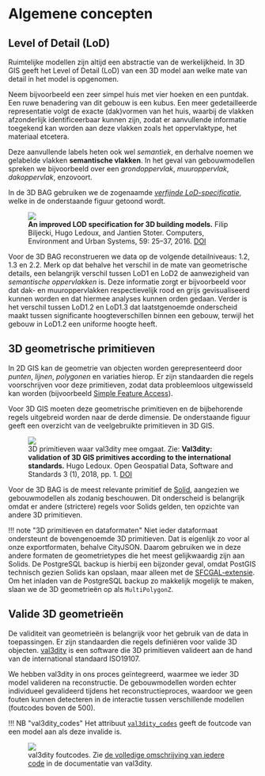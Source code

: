 # Algemene concepten

## Level of Detail (LoD)

Ruimtelijke modellen zijn altijd een abstractie van de werkelijkheid. In 3D GIS geeft het Level of Detail (LoD) van een 3D model aan welke mate van detail in het model is opgenomen.

Neem bijvoorbeeld een zeer simpel huis met vier hoeken en een puntdak. Een ruwe benadering van dit gebouw is een kubus. Een meer gedetailleerde representatie volgt de exacte (dak)vormen van het huis, waarbij de vlakken afzonderlijk identificeerbaar kunnen zijn, zodat er aanvullende informatie toegekend kan worden aan deze vlakken zoals het oppervlaktype, het materiaal etcetera.

Deze aanvullende labels heten ook wel *semantiek*, en derhalve noemen we gelabelde vlakken **semantische vlakken**. In het geval van gebouwmodellen spreken we bijvoorbeeld over een *grondoppervlak*, *muuroppervlak*, *dakoppervlak*, enzovoort.

In de 3D BAG gebruiken we de zogenaamde [*verfijnde LoD-specificatie*](http://doi.org/10.1016/j.compenvurbsys.2016.04.005), welke in de onderstaande figuur getoond wordt.

<figure>
  <img src="https://3d.bk.tudelft.nl/lod/lodtud.png" />
  <figcaption><b>An improved LOD specification for 3D building models.</b> Filip Biljecki, Hugo Ledoux, and Jantien Stoter. Computers, Environment and Urban Systems, 59: 25–37, 2016. <a href="http://doi.org/10.1016/j.compenvurbsys.2016.04.005">DOI</a></figcaption>
</figure>

Voor de 3D BAG reconstrueren we data op de volgende detailniveaus: 1.2, 1.3 en 2.2. Merk op dat behalve het verschil in de mate van geometrische details, een belangrijk verschil tussen LoD1 en LoD2 de aanwezigheid van *semantische oppervlakken* is. Deze informatie zorgt er bijvoorbeeld voor dat dak- en muuroppervlakken respectievelijk rood en grijs gevisualiseerd kunnen worden en dat hiermee analyses kunnen orden gedaan. Verder is het verschil tussen LoD1.2 en LoD1.3 dat laatstgenoemde onderscheid maakt tussen significante hoogteverschillen binnen een gebouw, terwijl het gebouw in LoD1.2 een uniforme hoogte heeft.

<!-- difficulties of modelling buildings in diff lod-s -->

<!-- highest lod is not always the best -->

## 3D geometrische primitieven

In 2D GIS kan de geometrie van objecten worden gerepresenteerd door *punten*, *lijnen*, *polygonen* en variaties hierop. Er zijn standaarden die regels voorschrijven voor deze primitieven, zodat data probleemloos uitgewisseld kan worden (bijvoorbeeld [Simple Feature Access](https://www.ogc.org/standards/sfa)).

Voor 3D GIS moeten deze geometrische primitieven en de bijbehorende regels uitgebreid worden naar de derde dimensie. De onderstaande figuur geeft een overzicht van de veelgebruikte primitieven in 3D GIS.

<figure>
  <img src="https://val3dity.readthedocs.io/en/latest/_images/geomprimitives.svg" />
  <figcaption>3D primitieven waar val3dity mee omgaat. Zie: <b>Val3dity: validation of 3D GIS primitives according to the international standards.</b> Hugo Ledoux. Open Geospatial Data, Software and Standards 3 (1), 2018, pp. 1. <a href="http://dx.doi.org/10.1186/s40965-018-0043-x">DOI</a></figcaption>
</figure>

<!-- I am unsure if there is a proper Dutch translation for Solid -->

Voor de 3D BAG is de meest relevante primitief de [Solid](https://val3dity.readthedocs.io/en/latest/definitions/#solid), aangezien we gebouwmodellen als zodanig beschouwen. Dit onderscheid is belangrijk omdat er andere (strictere) regels voor Solids gelden, ten opzichte van andere 3D primitieven.

!!! note "3D primitieven en dataformaten"
    Niet ieder dataformaat ondersteunt de bovengenoemde 3D primitieven. Dat is eigenlijk zo voor al onze exportformaten, behalve CityJSON. Daarom gebruiken we in deze andere formaten de geometrietypes die het meest gelijkwaardig zijn aan Solids. De PostgreSQL backup is hierbij een bijzonder geval, omdat PostGIS technisch gezien Solids kan opslaan, maar alleen met de [SFCGAL-extensie](http://www.sfcgal.org/). Om het inladen van de PostgreSQL backup zo makkelijk mogelijk te maken, slaan we de 3D geometrieën op als `MultiPolygonZ`.

## Valide 3D geometrieën

De validiteit van geometrieën is belangrijk voor het gebruik van de data in toepassingen. Er zijn standaarden die regels definiëren voor valide 3D objecten. [val3dity](https://val3dity.readthedocs.io/en/latest/) is een software die 3D primitieven valideert aan de hand van de international standaard ISO19107.

We hebben val3dity in ons proces geïntegreerd, waarmee we ieder 3D model valideren na reconstructie. De gebouwmodellen worden echter individueel gevalideerd tijdens het reconstructieproces, waardoor we geen fouten kunnen detecteren in de interactie tussen verschillende modellen (foutcodes boven de 500).

!!! NB "val3dity_codes"
    Het attribuut [`val3dity_codes`](attributes.md#val3dity_codes) geeft de foutcode van een model aan als deze invalide is.

<figure>
  <img src="https://val3dity.readthedocs.io/en/latest/_images/errorcodes.png" />
  <figcaption>val3dity foutcodes. Zie <a href="https://val3dity.readthedocs.io/en/latest/errors/">de volledige omschrijving van iedere code</a> in de documentatie van val3dity.</figcaption>
</figure>